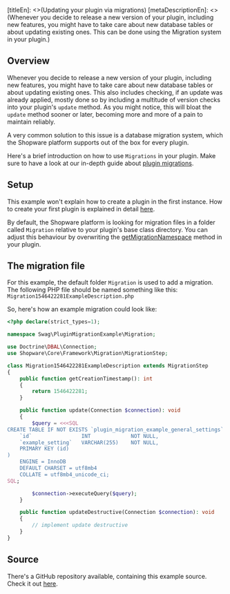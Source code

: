 [titleEn]: <>(Updating your plugin via migrations)
[metaDescriptionEn]: <>(Whenever you decide to release a new version of your plugin, including new features, you might have to take care about new database tables or about updating existing ones. This can be done using the Migration system in your plugin.)

## Overview

Whenever you decide to release a new version of your plugin, including new features, you might have to take
care about new database tables or about updating existing ones.
This also includes checking, if an update was already applied, mostly done so by including a multitude of
version checks into your plugin's `update` method.
As you might notice, this will bloat the `update` method sooner or later, becoming more and more of a pain to
maintain reliably.

A very common solution to this issue is a database migration system, which the Shopware platform supports out of the box
for every plugin.

Here's a brief introduction on how to use `Migrations` in your plugin.
Make sure to have a look at our in-depth guide about [plugin migrations](./../2-internals/4-plugins/080-plugin-migrations.md).

## Setup

This example won't explain how to create a plugin in the first instance.
How to create your first plugin is explained in detail [here](./../2-internals/4-plugins/010-plugin-quick-start.md).

By default, the Shopware platform is looking for migration files in a folder called `Migration` relative to your plugin's base class directory.
You can adjust this behaviour by overwriting the [getMigrationNamespace](./../2-internals/4-plugins/020-plugin-base-class.md#getMigrationNamespace()) method in your plugin.

## The migration file

For this example, the default folder `Migration` is used to add a migration.
The following PHP file should be named something like this: `Migration1546422281ExampleDescription.php`

So, here's how an example migration could look like:
```php
<?php declare(strict_types=1);

namespace Swag\PluginMigrationExample\Migration;

use Doctrine\DBAL\Connection;
use Shopware\Core\Framework\Migration\MigrationStep;

class Migration1546422281ExampleDescription extends MigrationStep
{
    public function getCreationTimestamp(): int
    {
        return 1546422281;
    }

    public function update(Connection $connection): void
    {
        $query = <<<SQL
CREATE TABLE IF NOT EXISTS `plugin_migration_example_general_settings` (
    `id`                INT             NOT NULL,
    `example_setting`   VARCHAR(255)    NOT NULL,
    PRIMARY KEY (id)
)
    ENGINE = InnoDB
    DEFAULT CHARSET = utf8mb4
    COLLATE = utf8mb4_unicode_ci;
SQL;

        $connection->executeQuery($query);
    }

    public function updateDestructive(Connection $connection): void
    {
        // implement update destructive
    }
}
```

## Source

There's a GitHub repository available, containing this example source.
Check it out [here](https://github.com/shopware/swag-docs-plugin-migration-example).